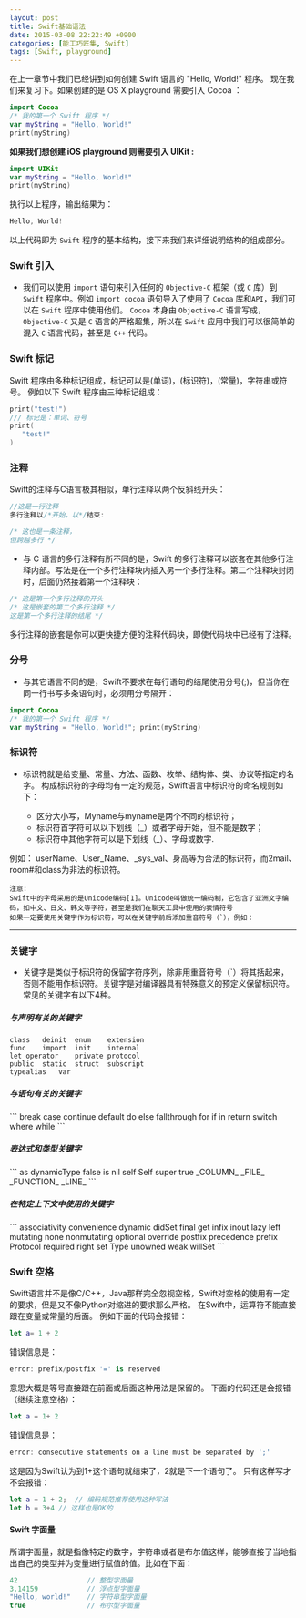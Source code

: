 ```yaml
---
layout: post
title: Swift基础语法
date: 2015-03-08 22:22:49 +0900
categories: [能工巧匠集, Swift]
tags: [Swift, playground]
---
```



在上一章节中我们已经讲到如何创建 Swift 语言的 "Hello, World!" 程序。
现在我们来复习下。如果创建的是 OS X playground 需要引入 Cocoa ：

```swift
import Cocoa
/* 我的第一个 Swift 程序 */
var myString = "Hello, World!"
print(myString)
```



<b>如果我们想创建 iOS playground 则需要引入 UIKit :</b>

```swift
import UIKit
var myString = "Hello, World!"
print(myString)
```

执行以上程序，输出结果为：

```swift
Hello, World! 
```

以上代码即为 `Swift` 程序的基本结构，接下来我们来详细说明结构的组成部分。

<h3>Swift 引入</h3> 

* 我们可以使用 `import` 语句来引入任何的 `Objective-C` 框架（或 `C` 库）到 `Swift` 程序中。例如 `import cocoa` 语句导入了使用了 `Cocoa` 库和`API`，我们可以在 `Swift` 程序中使用他们。
`Cocoa` 本身由 `Objective-C` 语言写成，`Objective-C` 又是 `C` 语言的严格超集，所以在 `Swift` 应用中我们可以很简单的混入 `C` 语言代码，甚至是 `C++` 代码。

<h3>Swift 标记</h3>

Swift 程序由多种标记组成，标记可以是(单词)，(标识符)，(常量)，字符串或符号。
例如以下 Swift 程序由三种标记组成：

```swift
print("test!")
/// 标记是：单词、符号
print(
   "test!"
)
```


<h3>注释</h3>

Swift的注释与C语言极其相似，单行注释以两个反斜线开头：

```swift
//这是一行注释
多行注释以/*开始，以*/结束:

/* 这也是一条注释，
但跨越多行 */
```

* 与 C 语言的多行注释有所不同的是，Swift 的多行注释可以嵌套在其他多行注释内部。写法是在一个多行注释块内插入另一个多行注释。第二个注释块封闭时，后面仍然接着第一个注释块：

```swift
/* 这是第一个多行注释的开头
/* 这是嵌套的第二个多行注释 */
这是第一个多行注释的结尾 */

```

多行注释的嵌套是你可以更快捷方便的注释代码块，即使代码块中已经有了注释。

<h3>分号</h3>

* 与其它语言不同的是，Swift不要求在每行语句的结尾使用分号(;)，但当你在同一行书写多条语句时，必须用分号隔开：

```swift
import Cocoa
/* 我的第一个 Swift 程序 */
var myString = "Hello, World!"; print(myString)
```

<h3>标识符</h3>

* 标识符就是给变量、常量、方法、函数、枚举、结构体、类、协议等指定的名字。
构成标识符的字母均有一定的规范，Swift语言中标识符的命名规则如下：

	* 区分大小写，Myname与myname是两个不同的标识符；
	* 标识符首字符可以以下划线（_）或者字母开始，但不能是数字；
	* 标识符中其他字符可以是下划线（_）、字母或数字.

例如： userName、User_Name、_sys_val、身高等为合法的标识符，而2mail、room#和class为非法的标识符。


	注意:
	Swift中的字母采用的是Unicode编码[1]。Unicode叫做统一编码制，它包含了亚洲文字编码，如中文、日文、韩文等字符，甚至是我们在聊天工具中使用的表情符号
	如果一定要使用关键字作为标识符，可以在关键字前后添加重音符号（`），例如：

---

<h3>关键字</h3>

* 关键字是类似于标识符的保留字符序列，除非用重音符号（`）将其括起来，否则不能用作标识符。关键字是对编译器具有特殊意义的预定义保留标识符。常见的关键字有以下4种。

<h5>与声明有关的关键字</h5>

```
class	deinit	enum	extension
func	import	init	internal
let	operator	private	protocol
public	static	struct	subscript
typealias	var		
```

<h5>与语句有关的关键字</h5>
```
break	case	continue	default
do	else	fallthrough for
if	in	return	switch
where	while		
```

<h5>表达式和类型关键字</h5>
```
as	dynamicType	false	is
nil	self	Self	super
true	_COLUMN_	_FILE_	_FUNCTION_
_LINE_	
```	

<h5>在特定上下文中使用的关键字</h5>
```
associativity	convenience	dynamic	didSet
final	get	infix	inout
lazy	left	mutating	none
nonmutating	optional	override	postfix
precedence	prefix	Protocol	required
right	set	Type	unowned
weak	willSet		
```

<h3>Swift 空格</h3>

Swift语言并不是像C/C++，Java那样完全忽视空格，Swift对空格的使用有一定的要求，但是又不像Python对缩进的要求那么严格。
在Swift中，运算符不能直接跟在变量或常量的后面。
例如下面的代码会报错：

```swift
let a= 1 + 2
```

错误信息是：

```swift
error: prefix/postfix '=' is reserved
```

意思大概是等号直接跟在前面或后面这种用法是保留的。
下面的代码还是会报错（继续注意空格）：

```swift
let a = 1+ 2
```

错误信息是：

```swift
error: consecutive statements on a line must be separated by ';'
```

这是因为Swift认为到1+这个语句就结束了，2就是下一个语句了。
只有这样写才不会报错：

```swift
let a = 1 + 2;  // 编码规范推荐使用这种写法
let b = 3+4 // 这样也是OK的
```

<h4>Swift 字面量</h4>

所谓字面量，就是指像特定的数字，字符串或者是布尔值这样，能够直接了当地指出自己的类型并为变量进行赋值的值。比如在下面：

```swift
42                 // 整型字面量
3.14159            // 浮点型字面量
"Hello, world!"    // 字符串型字面量
true               // 布尔型字面量
```

